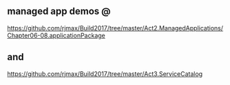## managed app demos @ 
https://github.com/rjmax/Build2017/tree/master/Act2.ManagedApplications/Chapter06-08.applicationPackage
## and
https://github.com/rjmax/Build2017/tree/master/Act3.ServiceCatalog
